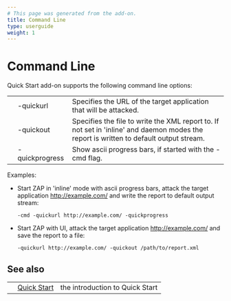 ```yaml
---
# This page was generated from the add-on.
title: Command Line
type: userguide
weight: 1
---
```


# Command Line

Quick Start add-on supports the following command line options:

|   |                |                                                                                                                                        |
|---|----------------|----------------------------------------------------------------------------------------------------------------------------------------|
|   | -quickurl      | Specifies the URL of the target application that will be attacked.                                                                     |
|   | -quickout      | Specifies the file to write the XML report to. If not set in 'inline' and daemon modes the report is written to default output stream. |
|   | -quickprogress | Show ascii progress bars, if started with the -cmd flag.                                                                               |


Examples:

* Start ZAP in 'inline' mode with ascii progress bars, attack the target application http://example.com/ and write the report to default output stream:

    ```
    -cmd -quickurl http://example.com/ -quickprogress
    ```

* Start ZAP with UI, attack the target application http://example.com/ and save the report to a file:

    ```
    -quickurl http://example.com/ -quickout /path/to/report.xml
    ```

## See also

|   |                                                  |                                 |
|---|--------------------------------------------------|---------------------------------|
|   | [Quick Start](/docs/desktop/addons/quick-start/) | the introduction to Quick Start |
